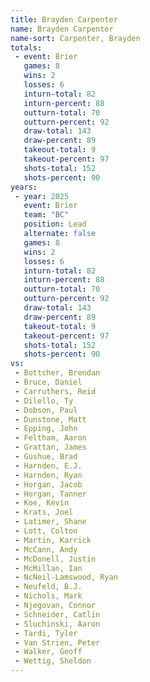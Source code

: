 ```yaml
---
title: Brayden Carpenter
name: Brayden Carpenter
name-sort: Carpenter, Brayden
totals:
 - event: Brier
   games: 8
   wins: 2
   losses: 6
   inturn-total: 82
   inturn-percent: 88
   outturn-total: 70
   outturn-percent: 92
   draw-total: 143
   draw-percent: 89
   takeout-total: 9
   takeout-percent: 97
   shots-total: 152
   shots-percent: 90
years:
 - year: 2025
   event: Brier
   team: "BC"
   position: Lead
   alternate: false
   games: 8
   wins: 2
   losses: 6
   inturn-total: 82
   inturn-percent: 88
   outturn-total: 70
   outturn-percent: 92
   draw-total: 143
   draw-percent: 89
   takeout-total: 9
   takeout-percent: 97
   shots-total: 152
   shots-percent: 90
vs:
 - Bottcher, Brendan
 - Bruce, Daniel
 - Carruthers, Reid
 - Dilello, Ty
 - Dobson, Paul
 - Dunstone, Matt
 - Epping, John
 - Feltham, Aaron
 - Grattan, James
 - Gushue, Brad
 - Harnden, E.J.
 - Harnden, Ryan
 - Horgan, Jacob
 - Horgan, Tanner
 - Koe, Kevin
 - Krats, Joel
 - Latimer, Shane
 - Lott, Colton
 - Martin, Karrick
 - McCann, Andy
 - McDonell, Justin
 - McMillan, Ian
 - NcNeil-Lamswood, Ryan
 - Neufeld, B.J.
 - Nichols, Mark
 - Njegovan, Connor
 - Schneider, Catlin
 - Sluchinski, Aaron
 - Tardi, Tyler
 - Van Strien, Peter
 - Walker, Geoff
 - Wettig, Sheldon
---
```

